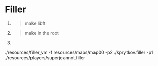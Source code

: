 # Filler

1) > make libft
2) > make in the root
3) >
./resources/filler_vm -f resources/maps/map00 -p2 ./kprytkov.filler -p1 ./resources/players/superjeannot.filler

